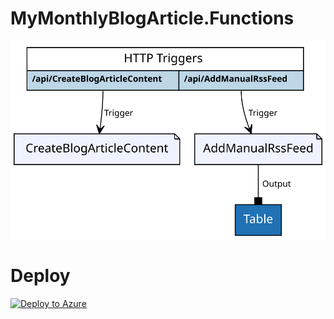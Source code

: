 # MyMonthlyBlogArticle.Functions

<img src="./function-bindings.svg">

# Deploy
[![Deploy to Azure](http://azuredeploy.net/deploybutton.svg)](https://portal.azure.com/#create/Microsoft.Template/uri/https%3A%2F%2Fraw.githubusercontent.com%2Fmathieu-benoit%2FMyMonthlyBlogArticle.Functions%2Fmaster%2Fazure-deploy.json)
